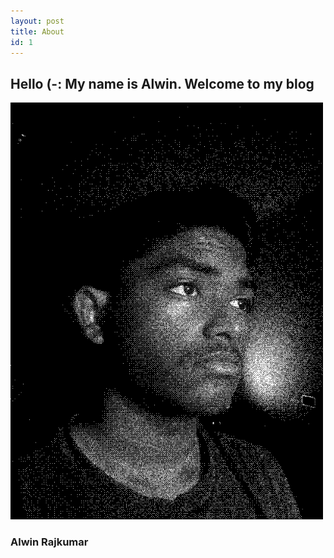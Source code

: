 ```yaml
---
layout: post
title: About
id: 1
---
```


## Hello (-: My name is Alwin. Welcome to my blog

<img src="profile1.png" alt="drawing" width="500"/> 

### Alwin Rajkumar